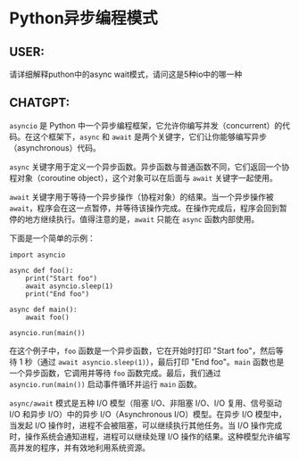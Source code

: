 # Python异步编程模式

## USER:

请详细解释puthon中的async wait模式，请问这是5种io中的哪一种

## CHATGPT:

`asyncio` 是 Python 中一个异步编程框架，它允许你编写并发（concurrent）的代码。在这个框架下，`async` 和 `await` 是两个关键字，它们让你能够编写异步（asynchronous）代码。

`async` 关键字用于定义一个异步函数。异步函数与普通函数不同，它们返回一个协程对象（coroutine object），这个对象可以在后面与 `await` 关键字一起使用。

`await` 关键字用于等待一个异步操作（协程对象）的结果。当一个异步操作被 `await`，程序会在这一点暂停，并等待该操作完成。在操作完成后，程序会回到暂停的地方继续执行。值得注意的是，`await` 只能在 `async` 函数内部使用。

下面是一个简单的示例：

```
import asyncio

async def foo():
    print("Start foo")
    await asyncio.sleep(1)
    print("End foo")

async def main():
    await foo()

asyncio.run(main())

```

在这个例子中，`foo` 函数是一个异步函数，它在开始时打印 "Start foo"，然后等待 1 秒（通过 `await asyncio.sleep(1)`），最后打印 "End foo"。`main` 函数也是一个异步函数，它调用并等待 `foo` 函数完成。最后，我们通过 `asyncio.run(main())` 启动事件循环并运行 `main` 函数。

`async/await` 模式是五种 I/O 模型（阻塞 I/O、非阻塞 I/O、I/O 复用、信号驱动 I/O 和异步 I/O）中的异步 I/O（Asynchronous I/O）模型。在异步 I/O 模型中，当发起 I/O 操作时，进程不会被阻塞，可以继续执行其他任务。当 I/O 操作完成时，操作系统会通知进程，进程可以继续处理 I/O 操作的结果。这种模型允许编写高并发的程序，并有效地利用系统资源。

